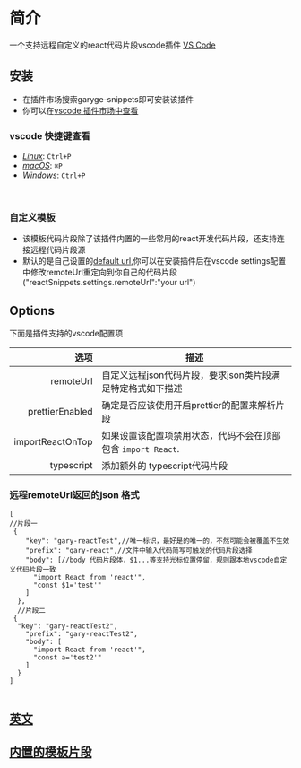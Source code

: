 
# 简介

一个支持远程自定义的react代码片段vscode插件 [VS Code](https://code.visualstudio.com/)

## 安装
- 在插件市场搜索garyge-snippets即可安装该插件
- 你可以在[vscode 插件市场中查看](https://marketplace.visualstudio.com/items?itemName=garyge-snippets.garyge-snippets&ssr=false#overview)

### vscode 快捷键查看
- [_Linux_](https://code.visualstudio.com/shortcuts/keyboard-shortcuts-linux.pdf): `Ctrl+P`
- [_macOS_](https://code.visualstudio.com/shortcuts/keyboard-shortcuts-macos.pdf): `⌘P`
- [_Windows_](https://code.visualstudio.com/shortcuts/keyboard-shortcuts-windows.pdf): `Ctrl+P`

<br>

### 自定义模板
- 该模板代码片段除了该插件内置的一些常用的react开发代码片段，还支持连接远程代码片段源
- 默认的是自己设置的[default url](https://gary-fei.github.io/css/json/test.json),你可以在安装插件后在vscode settings配置中修改remoteUrl重定向到你自己的代码片段("reactSnippets.settings.remoteUrl":"your url")

## Options

下面是插件支持的vscode配置项

|              选项 | 描述                                                                  |
| ---------------: | ---------------------------------------------------------------------------- |
|        remoteUrl | 自定义远程json代码片段，要求json类片段满足特定格式如下描述                                   |
|  prettierEnabled | 确定是否应该使用开启prettier的配置来解析片段         |
| importReactOnTop | 如果设置该配置项禁用状态，代码不会在顶部包含 `import React`. |
|       typescript | 添加额外的 typescript代码片段                                          |
### 远程remoteUrl返回的json 格式
```
[
//片段一
 {
    "key": "gary-reactTest",//唯一标识，最好是的唯一的，不然可能会被覆盖不生效
    "prefix": "gary-react",//文件中输入代码简写可触发的代码片段选择
    "body": [//body 代码片段体，$1...等支持光标位置停留，规则跟本地vscode自定义代码片段一致
      "import React from 'react'",
      "const $1='test'"
    ]
  },
  //片段二
 {
  "key": "gary-reactTest2",
    "prefix": "gary-reactTest2",
    "body": [
      "import React from 'react'",
      "const a='test2'"
    ]
  }
]
   
```
## [英文](./README-en.md)
## [内置的模板片段](./docs/Snippets.md)

